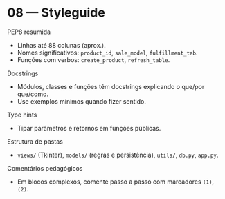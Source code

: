 # 08 — Styleguide

PEP8 resumida
- Linhas até 88 colunas (aprox.).
- Nomes significativos: `product_id`, `sale_model`, `fulfillment_tab`.
- Funções com verbos: `create_product`, `refresh_table`.

Docstrings
- Módulos, classes e funções têm docstrings explicando o que/por que/como.
- Use exemplos mínimos quando fizer sentido.

Type hints
- Tipar parâmetros e retornos em funções públicas.

Estrutura de pastas
- `views/` (Tkinter), `models/` (regras e persistência), `utils/`, `db.py`, `app.py`.

Comentários pedagógicos
- Em blocos complexos, comente passo a passo com marcadores `(1)`, `(2)`.
